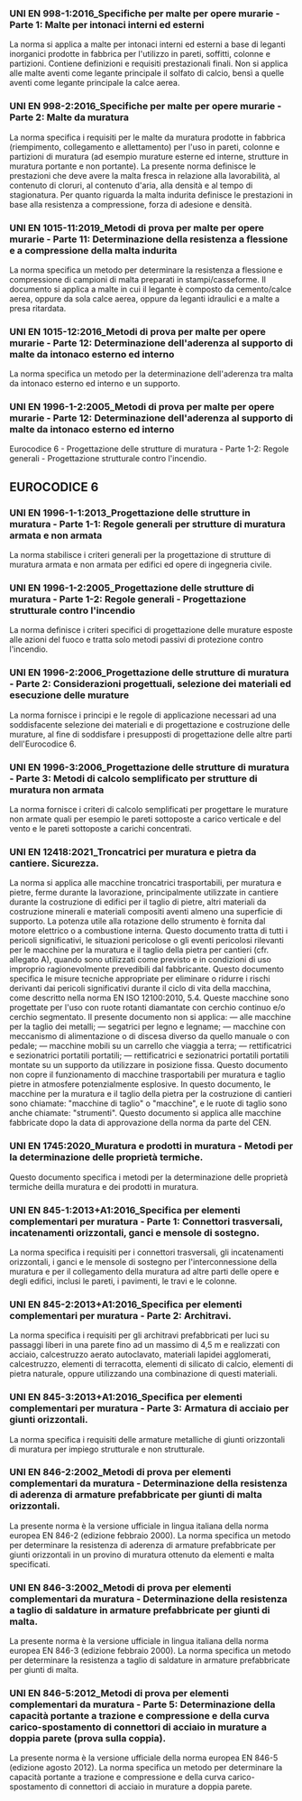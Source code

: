 ### UNI EN 998-1:2016_Specifiche per malte per opere murarie - Parte 1: Malte per intonaci interni ed esterni
La norma si applica a malte per intonaci interni ed esterni a base di leganti inorganici prodotte in fabbrica per l'utilizzo in pareti, soffitti, colonne e partizioni. Contiene definizioni e requisiti prestazionali finali. Non si applica alle malte aventi come legante principale il solfato di calcio, bensì a quelle aventi come legante principale la calce aerea.

### UNI EN 998-2:2016_Specifiche per malte per opere murarie - Parte 2: Malte da muratura
La norma specifica i requisiti per le malte da muratura prodotte in fabbrica (riempimento, collegamento e allettamento) per l'uso in pareti, colonne e partizioni di muratura (ad esempio murature esterne ed interne, strutture in muratura portante e non portante). La presente norma definisce le prestazioni che deve avere la malta fresca in relazione alla lavorabilità, al contenuto di cloruri, al contenuto d'aria, alla densità e al tempo di stagionatura. Per quanto riguarda la malta indurita definisce le prestazioni in base alla resistenza a compressione, forza di adesione e densità.

### UNI EN 1015-11:2019_Metodi di prova per malte per opere murarie - Parte 11: Determinazione della resistenza a flessione e a compressione della malta indurita
La norma specifica un metodo per determinare la resistenza a flessione e compressione di campioni di malta preparati in stampi/casseforme. Il documento si applica a malte in cui il legante è composto da cemento/calce aerea, oppure da sola calce aerea, oppure da leganti idraulici e a malte a presa ritardata.

### UNI EN 1015-12:2016_Metodi di prova per malte per opere murarie - Parte 12: Determinazione dell'aderenza al supporto di malte da intonaco esterno ed interno
La norma specifica un metodo per la determinazione dell'aderenza tra malta da intonaco esterno ed interno e un supporto.

### UNI EN 1996-1-2:2005_Metodi di prova per malte per opere murarie - Parte 12: Determinazione dell'aderenza al supporto di malte da intonaco esterno ed interno
Eurocodice 6 - Progettazione delle strutture di muratura - Parte 1-2: Regole generali - Progettazione strutturale contro l'incendio.

## EUROCODICE 6
### UNI EN 1996-1-1:2013_Progettazione delle strutture in muratura - Parte 1-1: Regole generali per strutture di muratura armata e non armata
La norma stabilisce i criteri generali per la progettazione di strutture di muratura armata e non armata per edifici ed opere di ingegneria civile.

### UNI EN 1996-1-2:2005_Progettazione delle strutture di muratura - Parte 1-2: Regole generali - Progettazione strutturale contro l'incendio
La norma definisce i criteri specifici di progettazione delle murature esposte alle azioni del fuoco e tratta solo metodi passivi di protezione contro l'incendio.

### UNI EN 1996-2:2006_Progettazione delle strutture di muratura - Parte 2: Considerazioni progettuali, selezione dei materiali ed esecuzione delle murature
La norma fornisce i principi e le regole di applicazione necessari ad una soddisfacente selezione dei materiali e di progettazione e costruzione delle murature, al fine di soddisfare i presupposti di progettazione delle altre parti dell'Eurocodice 6.

### UNI EN 1996-3:2006_Progettazione delle strutture di muratura - Parte 3: Metodi di calcolo semplificato per strutture di muratura non armata
La norma fornisce i criteri di calcolo semplificati per progettare le murature non armate quali per esempio le pareti sottoposte a carico verticale e del vento e le pareti sottoposte a carichi concentrati.

### UNI EN 12418:2021_Troncatrici per muratura e pietra da cantiere. Sicurezza.
La norma si applica alle macchine troncatrici trasportabili, per muratura e pietre, ferme durante la lavorazione, principalmente utilizzate in cantiere durante la costruzione di edifici per il taglio di pietre, altri materiali da costruzione minerali e materiali compositi aventi almeno una superficie di supporto. La potenza utile alla rotazione dello strumento è fornita dal motore elettrico o a combustione interna. Questo documento tratta di tutti i pericoli significativi, le situazioni pericolose o gli eventi pericolosi rilevanti per le macchine per la muratura e il taglio della pietra per cantieri (cfr. allegato A), quando sono utilizzati come previsto e in condizioni di uso improprio ragionevolmente prevedibili dal fabbricante. Questo documento specifica le misure tecniche appropriate per eliminare o ridurre i rischi derivanti dai pericoli significativi durante il ciclo di vita della macchina, come descritto nella norma EN ISO 12100:2010, 5.4. Queste macchine sono progettate per l'uso con ruote rotanti diamantate con cerchio continuo e/o cerchio segmentato. Il presente documento non si applica: — alle macchine per la taglio dei metalli; — segatrici per legno e legname; — macchine con meccanismo di alimentazione o di discesa diverso da quello manuale o con pedale; — macchine mobili su un carrello che viaggia a terra; — rettificatrici e sezionatrici portatili portatili; — rettificatrici e sezionatrici portatili portatili montate su un supporto da utilizzare in posizione fissa. Questo documento non copre il funzionamento di macchine trasportabili per muratura e taglio pietre in atmosfere potenzialmente esplosive. In questo documento, le macchine per la muratura e il taglio della pietra per la costruzione di cantieri sono chiamate: "macchine di taglio" o "macchine", e le ruote di taglio sono anche chiamate: "strumenti". Questo documento si applica alle macchine fabbricate dopo la data di approvazione della norma da parte del CEN.

### UNI EN 1745:2020_Muratura e prodotti in muratura - Metodi per la determinazione delle proprietà termiche.
Questo documento specifica i metodi per la determinazione delle proprietà termiche deilla muratura e dei prodotti in muratura.

### UNI EN 845-1:2013+A1:2016_Specifica per elementi complementari per muratura - Parte 1: Connettori trasversali, incatenamenti orizzontali, ganci e mensole di sostegno.
La norma specifica i requisiti per i connettori trasversali, gli incatenamenti orizzontali, i ganci e le mensole di sostegno per l'interconnessione della muratura e per il collegamento della muratura ad altre parti delle opere e degli edifici, inclusi le pareti, i pavimenti, le travi e le colonne.

### UNI EN 845-2:2013+A1:2016_Specifica per elementi complementari per muratura - Parte 2: Architravi.
La norma specifica i requisiti per gli architravi prefabbricati per luci su passaggi liberi in una parete fino ad un massimo di 4,5 m e realizzati con acciaio, calcestruzzo aerato autoclavato, materiali lapidei agglomerati, calcestruzzo, elementi di terracotta, elementi di silicato di calcio, elementi di pietra naturale, oppure utilizzando una combinazione di questi materiali.

### UNI EN 845-3:2013+A1:2016_Specifica per elementi complementari per muratura - Parte 3: Armatura di acciaio per giunti orizzontali.
La norma specifica i requisiti delle armature metalliche di giunti orizzontali di muratura per impiego strutturale e non strutturale.

### UNI EN 846-2:2002_Metodi di prova per elementi complementari da muratura - Determinazione della resistenza di aderenza di armature prefabbricate per giunti di malta orizzontali.
La presente norma è la versione ufficiale in lingua italiana della norma europea EN 846-2 (edizione febbraio 2000). La norma specifica un metodo per determinare la resistenza di aderenza di armature prefabbricate per giunti orizzontali in un provino di muratura ottenuto da elementi e malta specificati.

### UNI EN 846-3:2002_Metodi di prova per elementi complementari da muratura - Determinazione della resistenza a taglio di saldature in armature prefabbricate per giunti di malta.
La presente norma è la versione ufficiale in lingua italiana della norma europea EN 846-3 (edizione febbraio 2000). La norma specifica un metodo per determinare la resistenza a taglio di saldature in armature prefabbricate per giunti di malta.

### UNI EN 846-5:2012_Metodi di prova per elementi complementari da muratura - Parte 5: Determinazione della capacità portante a trazione e compressione e della curva carico-spostamento di connettori di acciaio in murature a doppia parete (prova sulla coppia).
La presente norma è la versione ufficiale della norma europea EN 846-5 (edizione agosto 2012). La norma specifica un metodo per determinare la capacità portante a trazione e compressione e della curva carico-spostamento di connettori di acciaio in murature a doppia parete.
